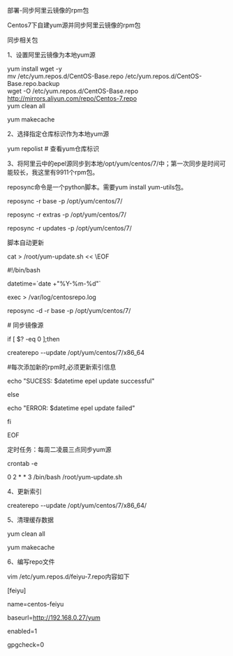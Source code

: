 部署-同步阿里云镜像的rpm包

Centos7下自建yum源并同步阿里云镜像的rpm包

同步相关包

1、设置阿里云镜像为本地yum源

yum install wget -y  
mv /etc/yum.repos.d/CentOS-Base.repo /etc/yum.repos.d/CentOS-Base.repo.backup  
wget -O /etc/yum.repos.d/CentOS-Base.repo
http://mirrors.aliyun.com/repo/Centos-7.repo  
yum clean all

yum makecache

2、选择指定仓库标识作为本地yum源

yum repolist \# 查看yum仓库标识

3、将阿里云中的epel源同步到本地/opt/yum/centos/7/中；第一次同步是时间可能较长，我这里有9911个rpm包。

reposync命令是一个python脚本。需要yum install yum-utils包。

reposync -r base -p /opt/yum/centos/7/

reposync -r extras -p /opt/yum/centos/7/

reposync -r updates -p /opt/yum/centos/7/

脚本自动更新

cat \> /root/yum-update.sh \<\< \\EOF

\#!/bin/bash

datetime=\`date +"%Y-%m-%d"\`

exec \> /var/log/centosrepo.log

reposync -d -r base -p /opt/yum/centos/7/

\# 同步镜像源

if [ \$? -eq 0 ];then

createrepo --update /opt/yum/centos/7/x86_64

\#每次添加新的rpm时,必须更新索引信息

echo "SUCESS: \$datetime epel update successful"

else

echo "ERROR: \$datetime epel update failed"

fi

EOF

定时任务：每周二凌晨三点同步yum源

crontab -e

0 2 \* \* 3 /bin/bash /root/yum-update.sh

4、更新索引

createrepo --update /opt/yum/centos/7/x86_64/

5、清理缓存数据

yum clean all

yum makecache

6、编写repo文件

vim /etc/yum.repos.d/feiyu-7.repo内容如下

[feiyu]

name=centos-feiyu

baseurl=http://192.168.0.27/yum

enabled=1

gpgcheck=0
